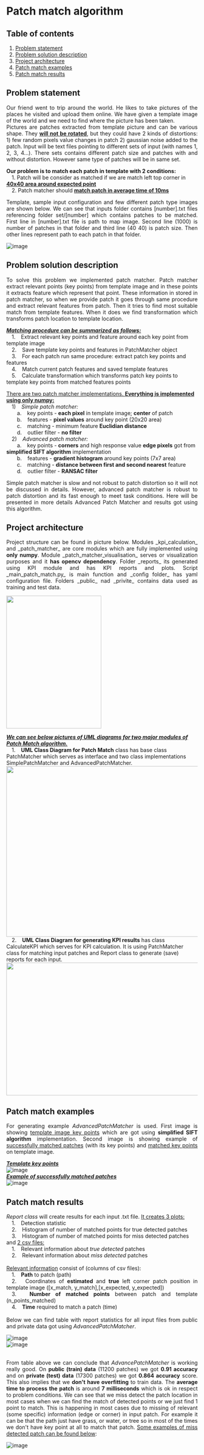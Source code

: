# Patch match algorithm

## Table of contents
1. [Problem statement](#p1)
2. [Problem solution description](#p2)
3. [Project architecture](#p3)
4. [Patch match examples](#p4)
5. [Patch match results](#p5)

## Problem statement <a name="p1" /></a>

<p align="justify">
Our friend went to trip around the world. He likes to take pictures of the places he visited and upload them online. We have given a template image of the world and we need to find where the picture has been taken.<br/> 
Pictures are patches extracted from template picture and can be various shape. They <ins><b>will not be rotated</b></ins>,  but they could have 2 kinds of distortions: 1) few random pixels value changes in patch 2) gaussian noise added to the patch. Input will be text files pointing to different sets of input (with names 1, 2, 3, 4…). There sets contains different patch size and patches with and without distortion. However same type of patches will be in same set. <br/>
</p>

**Our problem is to match each patch in template with 2 conditions:** <br/>
	&emsp;1. Patch will be consider as matched if we are match left top corner in <ins>**40x40 area around expected point**</ins> <br/>
  &emsp;2. Patch matcher should <ins>**match patch in average time of 10ms**</ins> <br/>
  
<p align="justify">
Template, sample input configuration and few different patch type images are shown below.
We can see that inputs folder contains [number].txt files referencing folder set/[number] which contains patches to be matched. First line in [number].txt file is path to map image. Second line (1000) is number  of patches in that folder and third line (40 40) is patch size. Then other lines represent path to each patch in that folder. <br/>
</p>

 ![image](https://user-images.githubusercontent.com/24530942/210841435-987d33eb-230c-41ed-ba87-73875be6a7b8.png)
 

## Problem solution description <a name="p2"></a>

<p align="justify">
To solve this problem we implemented patch matcher. Patch matcher extract relevant points (key points) from template image and in these points it extracts feature which represent that point. These information in stored in patch matcher, so when we provide patch it goes through same procedure and extract relevant features from patch. Then it tries to find most suitable match from template features. When it does we find transformation which transforms patch location to template location.
<br/>
</p>

<ins>**_Matching procedure can be summarized as follows:_**</ins>
<br/> 
	&emsp;1. &ensp; Extract relevant key points and feature around each key point from template image <br/>
	&emsp;2. &ensp; Save template key points and features in PatchMatcher object <br/>
	&emsp;3. &ensp; For each patch run same procedure: extract patch key points and features <br/>
	&emsp;4. &ensp; Match current patch features and saved template features <br/>
	&emsp;5. &ensp; Calculate transformation which transforms patch key points to template key points from matched features points <br/>
  
<ins>There are two patch matcher implementations. **Everything is implemented using only numpy:**</ins> <br/>
	&emsp;1) &ensp; _Simple patch matcher:_ <br/>
		&emsp;&emsp;a. &ensp; key points - **each pixel** in template image; **center** of patch <br/>
		&emsp;&emsp;b. &ensp; features - **pixel values** around key point (20x20 area) <br/>
		&emsp;&emsp;c. &ensp; matching - minimum feature **Euclidian distance** <br/>
		&emsp;&emsp;d. &ensp; outlier filter - **no filter** <br/>
	&emsp;2) &ensp; _Advanced patch matcher:_ <br/>
		&emsp;&emsp;a. &ensp; key points - **corners** and high response value **edge pixels** got from **simplified SIFT algorithm** implementation <br/>
		&emsp;&emsp;b. &ensp; features - **gradient histogram** around key points (7x7 area) <br/>
		&emsp;&emsp;c. &ensp; matching - **distance between first and second nearest** feature <br/>
		&emsp;&emsp;d. &ensp; outlier filter - **RANSAC filter** <br/>

<p align="justify">
Simple patch matcher is slow and not robust to patch distortion so it will not be discussed in details. However, advanced patch matcher is robust to patch distortion and its fast enough to meet task conditions. Here will be presented in more details Advanced Patch Matcher and results got using this algorithm.
</p>

## Project architecture <a name="p3"></a>

<p align="justify">
Project structure can be found in picture below. Modules _kpi_calculation_ and _patch_matcher_ are core modules which are fully implemented using <b>only numpy</b>. Module _patch_matcher_visualisation_ serves or visualization purposes and it <b>has opencv dependency</b>. Folder _reports_ its generated using KPI module and has KPI reports and plots. Script _main_patch_match.py_ is main function and _config folder_ has yaml configuration file. Folders _public_ nad _privite_ contains data used as training and test data. <br/>
</p>
<img src="https://user-images.githubusercontent.com/24530942/213715365-b393fcc1-8eb2-4150-b28e-8ab7a481a0ac.PNG" height="350" width="250">
	<br/>
	
<ins>**_We can see below pictures of UML diagrams for two major modules of Patch Match algorithm._**</ins><br/>
	&emsp;1. &ensp; **UML Class Diagram for Patch Match** class has base class PatchMatcher which serves as interface and two class implementations SimplePatchMatcher and AdvancedPatchMatcher.<br/>
	<img src="https://user-images.githubusercontent.com/24530942/213717140-45006ef9-8ffc-45e7-8482-da27f3fb70ba.png" height="450" width="700">
<br/>
	&emsp;2. &ensp; **UML Class Diagram for generating KPI results** has class CalculateKPI which serves for KPI calculation. It is using PatchMatcher class for matching input patches and Report class to generate (save) reports for each input.
	<img src="https://user-images.githubusercontent.com/24530942/213721557-34314428-77ce-4296-93e5-c13d5ee10dd5.png" height="350" width="700">


## Patch match examples <a name="p4"></a>

<p align="justify">
For generating example <i>AdvancedPatchMatcher</i> is used. First image is showing <ins>template image key points</ins> which are got using <b>simplified SIFT algorithm</b> implementation. Second image is showing example of <ins>successfully matched patches</ins> (with its key points) and <ins>matched key points</ins> on template image.
<br/>
</p>

**<ins>_Template key points_</ins>**<br/>
![image](https://user-images.githubusercontent.com/24530942/213725464-4b04e607-882e-43e0-ad8f-c43ce08ff37b.png)
<br/>
**<ins>_Example of successfully matched patches_</ins>**<br/>
![image](https://user-images.githubusercontent.com/24530942/213725690-84daad2c-5eef-481b-bbe7-c90e9d9f0be8.png)<br/>


## Patch match results <a name="p5"></a>

<p align="justify">
<i>Report class</i> will create results for each input .txt file. <ins>It creates 3 plots:</ins><br/>
&emsp;1. &ensp; Detection statistic <br/>
&emsp;2. &ensp; Histogram of number of matched points for true detected patches <br/>
&emsp;3. &ensp; Histogram of number of matched points for miss detected patches <br/>
and <ins>2 csv files:</ins><br/>
&emsp;1. &ensp; Relevant information about <i>true detected</i> patches <br/>
&emsp;2. &ensp; Relevant information about <i>miss detected</i> patches <br/>
<br/>
<ins>Relevant information</ins> consist of (columns of csv files):<br>
&emsp;1. &ensp; <b>Path</b> to patch (path) <br/>
&emsp;2. &ensp; Coordinates of <b>estimated</b> and <b>true</b> left corner patch position in template image ([x_match, y_match],[x_expected, y_expected]) <br/>
&emsp;3. &ensp; <b>Number of matched points</b> between patch and template (n_points_matched) <br/>
&emsp;4. &ensp; <b>Time</b> required to match a patch (time) <br/>
<br/>
Below we can find table with report statistics for all input files from public and private data got using <i>AdvancedPatchMatcher</i>.</br>
</p>

![image](https://user-images.githubusercontent.com/24530942/214586993-2ef9bff4-4ceb-4605-a11c-844cd68c27d6.png)
</br>
![image](https://user-images.githubusercontent.com/24530942/214587243-c753d34b-ff18-41ac-b0cb-4d2dea20dcaf.png)
</br>
</br>

<p align="justify">
From table above we can conclude that <i>AdvancePatchMatcher</i> is working really good. On <b>public (train) data</b> (11200 patches) we got <b>0.91 accuracy</b> and on <b>private (test) data</b> (17300 patches) we got <b>0.864 accuracy</b> score. This also implies that we <b>don't have overfitting</b> to train data. The <b>average time to process the patch</b> is around <b>7 milliseconds</b> which is ok in respect to problem conditions. We can see that we miss detect the patch location in most cases when we can find the match of detected points or we just find 1 point to match. This is happening in most cases due to missing of relevant (some specific) information (edge or corner) in input patch. For example it can be that the path just have grass, or water, or tree so in most of the times we don't have key point at all to match that patch. <ins>Some examples of miss detected patch can be found below</ins>:
</p>

![image](https://user-images.githubusercontent.com/24530942/214587612-35d34e93-7ffd-47b3-9038-130779711ee6.png)

